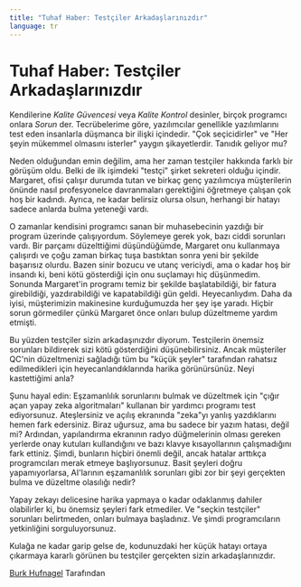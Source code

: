 ```yaml
---
title: "Tuhaf Haber: Testçiler Arkadaşlarınızdır"
language: tr
---
```


# Tuhaf Haber: Testçiler Arkadaşlarınızdır

Kendilerine *Kalite Güvencesi* veya *Kalite Kontrol* desinler, birçok programcı onlara *Sorun* der. Tecrübelerime göre, yazılımcılar genellikle yazılımlarını test eden insanlarla düşmanca bir ilişki içindedir. "Çok seçicidirler" ve "Her şeyin mükemmel olmasını isterler" yaygın şikayetlerdir. Tanıdık geliyor mu?

Neden olduğundan emin değilim, ama her zaman testçiler hakkında farklı bir görüşüm oldu. Belki de ilk işimdeki "testçi" şirket sekreteri olduğu içindir. Margaret, ofisi çalışır durumda tutan ve birkaç genç yazılımcıya müşterilerin önünde nasıl profesyonelce davranmaları gerektiğini öğretmeye çalışan çok hoş bir kadındı. Ayrıca, ne kadar belirsiz olursa olsun, herhangi bir hatayı sadece anlarda bulma yeteneği vardı.

O zamanlar kendisini programcı sanan bir muhasebecinin yazdığı bir program üzerinde çalışıyordum. Söylemeye gerek yok, bazı ciddi sorunları vardı. Bir parçamı düzelttiğimi düşündüğümde, Margaret onu kullanmaya çalışırdı ve çoğu zaman birkaç tuşa bastıktan sonra yeni bir şekilde başarısız olurdu. Bazen sinir bozucu ve utanç vericiydi, ama o kadar hoş bir insandı ki, beni kötü gösterdiği için onu suçlamayı hiç düşünmedim. Sonunda Margaret'in programı temiz bir şekilde başlatabildiği, bir fatura girebildiği, yazdırabildiği ve kapatabildiği gün geldi. Heyecanlıydım. Daha da iyisi, müşterimizin makinesine kurduğumuzda her şey işe yaradı. Hiçbir sorun görmediler çünkü Margaret önce onları bulup düzeltmeme yardım etmişti.

Bu yüzden testçiler sizin arkadaşınızdır diyorum. Testçilerin önemsiz sorunları bildirerek sizi kötü gösterdiğini düşünebilirsiniz. Ancak müşteriler QC'nin düzeltmenizi sağladığı tüm bu "küçük şeyler" tarafından rahatsız edilmedikleri için heyecanlandıklarında harika görünürsünüz. Neyi kastettiğimi anla?

Şunu hayal edin: Eşzamanlılık sorunlarını bulmak ve düzeltmek için "çığır açan yapay zeka algoritmaları" kullanan bir yardımcı programı test ediyorsunuz. Ateşlersiniz ve açılış ekranında "zeka"yı yanlış yazdıklarını hemen fark edersiniz. Biraz uğursuz, ama bu sadece bir yazım hatası, değil mi? Ardından, yapılandırma ekranının radyo düğmelerinin olması gereken yerlerde onay kutuları kullandığını ve bazı klavye kısayollarının çalışmadığını fark ettiniz. Şimdi, bunların hiçbiri önemli değil, ancak hatalar arttıkça programcıları merak etmeye başlıyorsunuz. Basit şeyleri doğru yapamıyorlarsa, AI'larının eşzamanlılık sorunları gibi zor bir şeyi gerçekten bulma ve düzeltme olasılığı nedir?

Yapay zekayı delicesine harika yapmaya o kadar odaklanmış dahiler olabilirler ki, bu önemsiz şeyleri fark etmediler. Ve "seçkin testçiler" sorunları belirtmeden, onları bulmaya başladınız. Ve şimdi programcıların yetkinliğini sorguluyorsunuz.

Kulağa ne kadar garip gelse de, kodunuzdaki her küçük hatayı ortaya çıkarmaya kararlı görünen bu testçiler gerçekten sizin arkadaşlarınızdır.

[Burk Hufnagel](http://programmer.97things.oreilly.com/wiki/index.php/BurkHufnagel) Tarafından